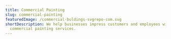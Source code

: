 ```yaml
---
title: Commercial Painting
slug: commercial-painting
featuredImage: /commercial-buldings-svgrepo-com.svg
shortDescription: We help businesses impress customers and employees with our
  commercial painting services.
---
```


